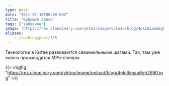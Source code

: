 ```yaml
---
type: post
date: "2011-07-16T00:00:00Z"
title: "Будущее здесь"
tags: ["забавное"]
image: "https://res.cloudinary.com/yktoo/image/upload/blog/4pki6imau6gh2590.jpg"
aliases:
    - /ru/blog/post/105
---
```


Технологии в Китае развиваются семимильными шагами. Так, там уже вовсю производятся MP5-плееры:

{{< imgfig "https://res.cloudinary.com/yktoo/image/upload/blog/4pki6imau6gh2590.jpg" >}}
